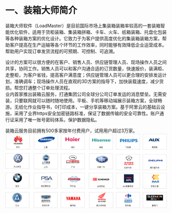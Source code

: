 # 一、装箱大师简介

装箱大师软件（LoadMaster）是目前国际市场上集装箱装箱率较高的一套装箱智能优化软件，适用于货柜装箱、集装箱拼箱、卡车、火车、纸箱装箱、托盘化包装等各种装箱方案的优化设计。它致力于为客户提供高度优化的集装箱装箱方案，帮助客户提高在生产运输等各个环节的工作效率，同时能够有效降低企业运营成本。帮助用户实现订单发货流程的可预期、可控制、可追溯。

设计的方案可以很方便的在客户、销售人员、供应链管理人员、现场操作人员之间共享，协同工作。销售人员可以和客户沟通合适的订货数量，快速报价，装满柜、走整柜，为客户省钱，提高客户满意度；供应链管理人员可以更合理的安排发运计划，准确调车；现场操作人员在直观的3D方案的指导下，加快装载速度，减少货损。帮您打通整个订单处理流程。  
业内首家推出装箱云服务，打通集团公司全球分公司订单发运的消息壁垒。无需安装，只要联网就可以随时随地使用。平板、手机等移动端展示装箱方案，全球畅游。无纸化作业指导书，0打印成本，一键分享装箱方案。基于阿里云的基础云设施，采用了业界https安全加密链路标准，保证了数据传输的安全可靠性。账户通行证采用了唯一账号密码体系，保护数据隐私。

装箱云服务目前拥有500多家按年付费用户，试用用户超过3万家。![](.gitbook/assets/11Ab.png)

